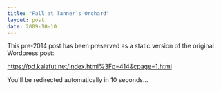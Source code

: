 ```yaml
---
title: "Fall at Tanner’s Orchard"
layout: post
date: 2009-10-10
---
```


This pre-2014 post has been preserved as a static version of the original Wordpress post:

https://pd.kalafut.net/index.html%3Fp=414&cpage=1.html

You'll be redirected automatically in 10 seconds...

<head>
  <meta http-equiv="refresh" content="10;url=https://pd.kalafut.net/index.html%3Fp=414&cpage=1.html">
</head>

